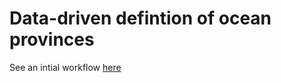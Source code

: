 # Data-driven defintion of ocean provinces

See an intial workflow [here](http://htmlpreview.github.io/?https://github.com/muellsen/OceanProvinces/blob/master/html/processOceanData.html)
